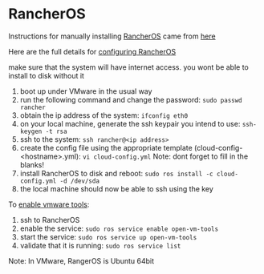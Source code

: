 # RancherOS

Instructions for manually installing [RancherOS](rancher.com/rancher-os/) came from [here](https://sdbrett.com/BrettsITBlog/2017/01/rancheros-installing-to-hard-disk/)

Here are the full details for [configuring RancherOS](http://rancher.com/docs/os/configuration/)

make sure that the system will have internet access.  you wont be able to install to disk without it

1.  boot up under VMware in the usual way
2.  run the following command and change the password:  ```sudo passwd rancher```
3.  obtain the ip address of the system:  ```ifconfig eth0```
4.  on your local machine, generate the ssh keypair you intend to use:  ```ssh-keygen -t rsa```
5.  ssh to the system:  ```ssh rancher@<ip address>```
6.  create the config file using the appropriate template (cloud-config-\<hostname\>.yml):  ```vi cloud-config.yml``` Note: dont forget to fill in the blanks!
7.  install RancherOS to disk and reboot:  ```sudo ros install -c cloud-config.yml -d /dev/sda```
8.  the local machine should now be able to ssh using the key

To [enable vmware tools](http://rancher.com/docs/os/system-services/adding-system-services/):
1.  ssh to RancherOS
2.  enable the service:  ```sudo ros service enable open-vm-tools```
3.  start the service:  ```sudo ros service up open-vm-tools```
4.  validate that it is running:  ```sudo ros service list ```

Note: In VMware, RangerOS is Ubuntu 64bit
